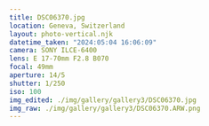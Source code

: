 ```yaml
---
title: DSC06370.jpg
location: Geneva, Switzerland
layout: photo-vertical.njk
datetime_taken: "2024:05:04 16:06:09"
camera: SONY ILCE-6400
lens: E 17-70mm F2.8 B070
focal: 49mm
aperture: 14/5
shutter: 1/250
iso: 100
img_edited: ./img/gallery/gallery3/DSC06370.jpg
img_raw: ./img/gallery/gallery3/DSC06370.ARW.png
---
```

